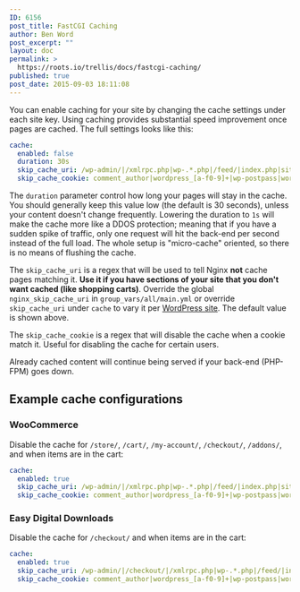 ```yaml
---
ID: 6156
post_title: FastCGI Caching
author: Ben Word
post_excerpt: ""
layout: doc
permalink: >
  https://roots.io/trellis/docs/fastcgi-caching/
published: true
post_date: 2015-09-03 18:11:08
---
```

You can enable caching for your site by changing the cache settings under each site key. Using caching provides substantial speed improvement once pages are cached. The full settings looks like this: 

```yml
cache:
  enabled: false
  duration: 30s
  skip_cache_uri: /wp-admin/|/xmlrpc.php|wp-.*.php|/feed/|index.php|sitemap(_index)?.xml
  skip_cache_cookie: comment_author|wordpress_[a-f0-9]+|wp-postpass|wordpress_no_cache|wordpress_logged_in
```

The `duration` parameter control how long your pages will stay in the cache. You should generally keep this value low (the default is 30 seconds), unless your content doesn't change frequently. Lowering the duration to `1s` will make the cache more like a DDOS protection; meaning that if you have a sudden spike of traffic, only one request will hit the back-end per second instead of the full load. The whole setup is "micro-cache" oriented, so there is no means of flushing the cache.

The `skip_cache_uri` is a regex that will be used to tell Nginx **not** cache pages matching it. **Use it if you have sections of your site that you don't want cached (like shopping carts)**. Override the global `nginx_skip_cache_uri` in `group_vars/all/main.yml` or override `skip_cache_uri` under `cache` to vary it per [WordPress site](https://roots.io/trellis/docs/wordpress-sites/). The default value is shown above.

The `skip_cache_cookie` is a regex that will disable the cache when a cookie match it. Useful for disabling the cache for certain users.

Already cached content will continue being served if your back-end (PHP-FPM) goes down.

## Example cache configurations

### WooCommerce

Disable the cache for `/store/`, `/cart/`, `/my-account/`, `/checkout/`, `/addons/`,  and when items are in the cart:

```yml
cache:
  enabled: true
  skip_cache_uri: /wp-admin/|/xmlrpc.php|wp-.*.php|/feed/|index.php|sitemap(_index)?.xml|/store.*|/cart.*|/my-account.*|/checkout.*|/addons.*
  skip_cache_cookie: comment_author|wordpress_[a-f0-9]+|wp-postpass|wordpress_no_cache|wordpress_logged_in|woocommerce_cart_hash|woocommerce_items_in_cart|wp_woocommerce_session_
```

### Easy Digital Downloads

Disable the cache for `/checkout/` and when items are in the cart:

```yml
cache:
  enabled: true
  skip_cache_uri: /wp-admin/|/checkout/|/xmlrpc.php|wp-.*.php|/feed/|index.php|sitemap(_index)?.xml
  skip_cache_cookie: comment_author|wordpress_[a-f0-9]+|wp-postpass|wordpress_no_cache|wordpress_logged_in|edd_items_in_cart
```
